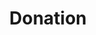 ---
title: Donation
sections:
  - type: hero_section
    title: Thanks to our donors, we are able to give back to our community.
    align: left
    image: images/homepage.gif
    image_alt: Hero placeholder image
    image_position: right
    has_background: true
    background:
      background_color: blue
      background_image_opacity: 20
      background_image_size: auto
      background_image_repeat: repeat
  - type: features_section
    features:
      - content: Let’s work together to break barriers for non-profits and charities. By providing even a small donation, you can be a part of this effort initiated by young professionals who are passionate to build software solutions for their community.
        align: left
        image_group:
          - image: images/Actua Logo.png
            image_alt: Actua Logo
          - image: images/True North Aid Logo.png
            image_alt: True North Aid Logo
          - image: images/NWAC Logo.png
            image_alt: Native Women's Association of Canada Logo
          - image: images/CRE Logo.png
            image_alt: Canadian Roots Exchange Logo
        image_position: right
  - type: donation_form
template: advanced
---